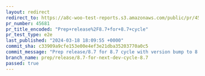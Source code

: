 ```yaml
---
layout: redirect
redirect_to: https://a8c-woo-test-reports.s3.amazonaws.com/public/pr/45681/e2e/index.html
pr_number: 45681
pr_title_encoded: "Prep+release%2F8.7+for+8.7+cycle"
pr_test_type: e2e
last_published: "2024-03-18 18:09:55 +0000"
commit_sha: c33909a9cfe153e00e4ef3e21dba35203770a0c5
commit_message: "Prep release/8.7 for 8.7 cycle with version bump to 8.7.0"
branch_name: prep/release/8.7-for-next-dev-cycle-8.7
passed: true
---
```

